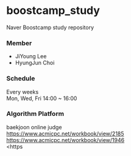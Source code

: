 # boostcamp_study
Naver Boostcamp study repository

### Member
- JiYoung Lee
- HyungJun Choi

### Schedule
Every weeks  
Mon, Wed, Fri 14:00 ~ 16:00 

### Algorithm Platform
baekjoon online judge  
<https://www.acmicpc.net/workbook/view/2185>  
<https://www.acmicpc.net/workbook/view/1946>  
<https